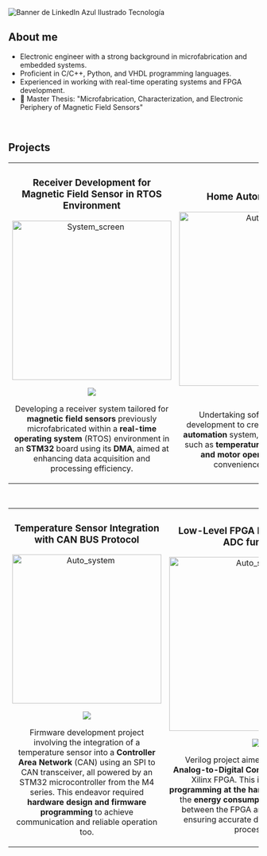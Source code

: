 <!--
**SorrentinoPablo/SorrentinoPablo** is a ✨ _special_ ✨ repository because its `README.md` (this file) appears on your GitHub profile.

Here are some ideas to get you started:

- 🔭 I’m currently working on ...
- 🌱 I’m currently learning ...
- 👯 I’m looking to collaborate on ...
- 🤔 I’m looking for help with ...
- 💬 Ask me about ...
- 📫 How to reach me: ...
- 😄 Pronouns: ...
- ⚡ Fun fact: ...

![Banner de LinkedIn  Azul Ilustrado Tecnología](https://github.com/SorrentinoPablo/SorrentinoPablo/assets/160888432/f54dc7ba-5251-4a5a-873b-3e491b8c687d)
-->
![Banner de LinkedIn  Azul Ilustrado Tecnología](https://github.com/SorrentinoPablo/SorrentinoPablo/assets/160888432/f54dc7ba-5251-4a5a-873b-3e491b8c687d)



## About me
- Electronic engineer with a strong background in microfabrication and embedded systems.
- Proficient in C/C++, Python, and VHDL programming languages.
- Experienced in working with real-time operating systems and FPGA development.
- 📗 Master Thesis: "Microfabrication, Characterization, and Electronic Periphery of Magnetic Field Sensors"
<br>

## Projects
<table>
<tr>
<td width="50%">
<h3 align="center">Receiver Development for Magnetic Field Sensor in RTOS Environment</h3>
<div align="center">
<a href="https://github.com/ArisGuimera/Android-Expert" target="_blank"><img src="https://github.com/SorrentinoPablo/SorrentinoPablo/assets/160888432/a5457b91-5898-4bbd-b866-fb0ed3148030" width="320" alt="System_screen"></a>
<p>
<a href="https://github.com/ArisGuimera/Android-Expert" target="_blank">
<img src="https://img.shields.io/badge/CÓDIGO-ff9?style=for-the-badge&logo=github&logoColor=black">
</a>
</p>
<p> Developing a receiver system tailored for <strong>magnetic field sensors</strong> previously microfabricated within a <strong>real-time operating system</strong> (RTOS) environment in an <strong>STM32</strong> board using its <strong>DMA</strong>, aimed at enhancing data acquisition and processing efficiency. </p>
</div>
                                                                                   
</td>
<td width="50%">
<br>
<h3 align="center">Home Automation System</h3>
<div align="center">                                       
<a href="https://github.com/ArisGuimera/SimpleAndroidMVVM" target="_blank"><img src="https://github.com/SorrentinoPablo/SorrentinoPablo/assets/160888432/26c454ad-5a7e-4d27-bc2b-814b24b87d3d" width="350" alt="Auto_system"></a>
<br>
<p>
<a href="https://github.com/ArisGuimera/SimpleAndroidMVVM" target="_blank">
<img src="https://img.shields.io/badge/C%C3%93DIGO-80ffaa?style=for-the-badge&logo=github&logoColor=black">
</a>
</p>
</p>Undertaking software and <strong>firmware</strong> development to create an integrated <strong>home automation</strong> system, featuring functionalities such as <strong>temperature sensing, LED control, and motor operation</strong> for enhanced convenience and efficiency.</p>
</div>                                                             
</table>                                                                                 
</div>
<br>

<table>
<tr>
<td width="50%">
<h3 align="center">Temperature Sensor Integration with CAN BUS Protocol</h3>
<div align="center">
<a href="https://github.com/ArisGuimera/Android-Expert-Intermedio" target="_blank"><img src="https://github.com/SorrentinoPablo/SorrentinoPablo/assets/160888432/2ea994fe-bef0-4c8d-bd16-98730cb65234" width="300" alt="Auto_system"></a>
<p>
<a href="https://github.com/ArisGuimera/Android-Expert-Intermedio" target="_blank">
<img src="https://img.shields.io/badge/CÓDIGO-ff9?style=for-the-badge&logo=github&logoColor=black">
</a>
</p>
<p>Firmware development project involving the integration of a temperature sensor into a <strong>Controller Area Network</strong> (CAN) using an SPI to CAN transceiver, all powered by an STM32 microcontroller from the M4 series. This endeavor required <strong>hardware design and firmware programming</strong> to achieve communication and reliable operation too.</p>
</div>                                                                              
</td>       

<td width="50%">
<h3 align="center">Low-Level FPGA Programming for ADC functions</h3>
<div align="center">
<a href="https://github.com/ArisGuimera/Curso-Kotlin-Multiplatform" target="_blank"><img src="https://github.com/SorrentinoPablo/SorrentinoPablo/assets/160888432/24db5f43-cbad-4143-a0cb-3038b2ab7065" width="350" alt="Auto_system"></a>
<p>
<a href="https://github.com/ArisGuimera/Curso-Kotlin-Multiplatform" target="_blank">
<img src="https://img.shields.io/badge/C%C3%93DIGO-cfaae0?style=for-the-badge&logo=github&logoColor=black">
</a>
</p>
<p> Verilog project aimed at integrating an <strong>Analog-to-Digital Converter</strong> (ADC) with an Xilinx FPGA. This involved intricate <strong>programming at the hardware level</strong> to reduce the <strong>energy consumption</strong> and integration between the FPGA and a potentiometer, ensuring accurate data acquisition and processing. </p>
</div>
                                                                                
</td>  
</table>                                                                                 
</div>
<br>
